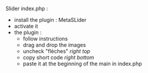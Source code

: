 
Slider index.php :
- install the plugin : MetaSLider
- activate it
- the plugin :
    - follow instructions
    - drag and drop the images
    - uncheck "flèches" *right top*
    - copy short code *right bottom*
    - paste it at the beginning of the main in index.php